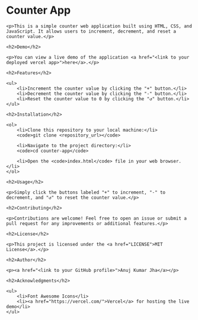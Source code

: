 <!DOCTYPE html>
<html lang="en">
<head>
    <meta charset="UTF-8">
    <meta name="viewport" content="width=device-width, initial-scale=1.0">
    <title>Counter App README</title>
</head>
<body>
    <h1>Counter App</h1>

    <p>This is a simple counter web application built using HTML, CSS, and JavaScript. It allows users to increment, decrement, and reset a counter value.</p>

    <h2>Demo</h2>

    <p>You can view a live demo of the application <a href="<link to your deployed vercel app>">here</a>.</p>

    <h2>Features</h2>

    <ul>
        <li>Increment the counter value by clicking the "+" button.</li>
        <li>Decrement the counter value by clicking the "-" button.</li>
        <li>Reset the counter value to 0 by clicking the "↺" button.</li>
    </ul>

    <h2>Installation</h2>

    <ol>
        <li>Clone this repository to your local machine:</li>
        <code>git clone <repository_url></code>
        
        <li>Navigate to the project directory:</li>
        <code>cd counter-app</code>
        
        <li>Open the <code>index.html</code> file in your web browser.</li>
    </ol>

    <h2>Usage</h2>

    <p>Simply click the buttons labeled "+" to increment, "-" to decrement, and "↺" to reset the counter value.</p>

    <h2>Contributing</h2>

    <p>Contributions are welcome! Feel free to open an issue or submit a pull request for any improvements or additional features.</p>

    <h2>License</h2>

    <p>This project is licensed under the <a href="LICENSE">MIT License</a>.</p>

    <h2>Author</h2>

    <p><a href="<link to your GitHub profile>">Anuj Kumar Jha</a></p>

    <h2>Acknowledgments</h2>

    <ul>
        <li>Font Awesome Icons</li>
        <li><a href="https://vercel.com/">Vercel</a> for hosting the live demo</li>
    </ul>
</body>
</html>

